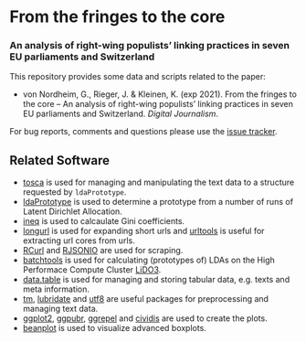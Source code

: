 # From the fringes to the core
### An analysis of right-wing populists’ linking practices in seven EU parliaments and Switzerland


This repository provides some data and scripts related to the paper:

* von Nordheim, G., Rieger, J. & Kleinen, K. (exp 2021). From the fringes to the core – An analysis of right-wing populists’ linking practices in seven EU parliaments and Switzerland. *Digital Journalism*.

For bug reports, comments and questions please use the [issue tracker](https://github.com/JonasRieger/fringes/issues).

## Related Software
* [tosca](https://github.com/Docma-TU/tosca) is used for managing and manipulating the text data to a structure requested by ``ldaPrototype``.
* [ldaPrototype](https://github.com/JonasRieger/ldaPrototype) is used to determine a prototype from a number of runs of Latent Dirichlet Allocation.
* [ineq](https://cran.r-project.org/package=ineq) is used to calcaulate Gini coefficients.
* [longurl](https://github.com/hrbrmstr/longurl) is used for expanding short urls and [urltools](https://github.com/Ironholds/urltools) is useful for extracting url cores from urls.
* [RCurl](https://cran.r-project.org/package=RCurl) and [RJSONIO](https://cran.r-project.org/package=RJSONIO) are used for scraping.
* [batchtools](https://github.com/mllg/batchtools) is used for calculating (prototypes of) LDAs on the High Performace Compute Cluster [LiDO3](https://www.lido.tu-dortmund.de/cms/en/LiDO3/index.html).
* [data.table](https://github.com/Rdatatable/data.table) is used for managing and storing tabular data, e.g. texts and meta information.
* [tm](https://cran.r-project.org/package=tm), [lubridate](https://lubridate.tidyverse.org/) and [utf8](https://github.com/patperry/r-utf8) are useful packages for preprocessing and managing text data.
* [ggplot2](https://ggplot2.tidyverse.org/), [ggpubr](https://github.com/kassambara/ggpubr/), [ggrepel](https://github.com/slowkow/ggrepel) and [cividis](https://github.com/marcosci/cividis) are used to create the plots.
* [beanplot](https://cran.r-project.org/package=beanplot) is used to visualize advanced boxplots.
